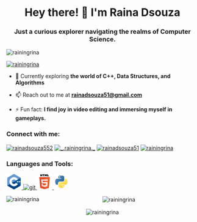 <!-- Header -->
<h1 align="center">Hey there! 👋 I'm Raina Dsouza</h1>
<h3 align="center">Just a curious explorer navigating the realms of Computer Science.</h3>

<!-- Profile Views -->
<p align="left"> <img src="https://komarev.com/ghpvc/?username=rainingrina&label=Profile%20views&color=0e75b6&style=flat-square" alt="rainingrina" /> </p>

<!-- GitHub Trophies -->
<p align="left"> <a href="https://github.com/ryo-ma/github-profile-trophy"><img src="https://github-profile-trophy.vercel.app/?username=rainingrina" alt="rainingrina" /></a> </p>

<!-- Introduction and Learning -->
- 🌱 Currently exploring **the world of C++, Data Structures, and Algorithms**

- 📫 Reach out to me at **rainadsouza51@gmail.com**

- ⚡ Fun fact: **I find joy in video editing and immersing myself in gameplays.**

<!-- Connect with me -->
<h3 align="left">Connect with me:</h3>
<p align="left">
  <a href="https://linkedin.com/in/rainadsouza552" target="blank"><img align="center" src="https://raw.githubusercontent.com/rahuldkjain/github-profile-readme-generator/master/src/images/icons/Social/linked-in-alt.svg" alt="rainadsouza552" height="30" width="40" /></a>
  <a href="https://instagram.com/_.rainingrina._" target="blank"><img align="center" src="https://raw.githubusercontent.com/rahuldkjain/github-profile-readme-generator/master/src/images/icons/Social/instagram.svg" alt="_.rainingrina._" height="30" width="40" /></a>
  <a href="https://www.hackerrank.com/rainadsouza51" target="blank"><img align="center" src="https://raw.githubusercontent.com/rahuldkjain/github-profile-readme-generator/master/src/images/icons/Social/hackerrank.svg" alt="rainadsouza51" height="30" width="40" /></a>
  <a href="https://www.leetcode.com/rainingrina" target="blank"><img align="center" src="https://raw.githubusercontent.com/rahuldkjain/github-profile-readme-generator/master/src/images/icons/Social/leet-code.svg" alt="rainingrina" height="30" width="40" /></a>
</p>

<!-- Languages and Tools -->
<h3 align="left">Languages and Tools:</h3>
<p align="left">
  <a href="https://www.w3schools.com/cpp/" target="_blank" rel="noreferrer">
    <img src="https://raw.githubusercontent.com/devicons/devicon/master/icons/cplusplus/cplusplus-original.svg" alt="cplusplus" width="40" height="40"/>
  </a>
  <a href="https://git-scm.com/" target="_blank" rel="noreferrer">
    <img src="https://www.vectorlogo.zone/logos/git-scm/git-scm-icon.svg" alt="git" width="40" height="40"/>
  </a>
  <a href="https://www.w3.org/html/" target="_blank" rel="noreferrer">
    <img src="https://raw.githubusercontent.com/devicons/devicon/master/icons/html5/html5-original-wordmark.svg" alt="html5" width="40" height="40"/>
  </a>
  <a href="https://www.python.org" target="_blank" rel="noreferrer">
    <img src="https://raw.githubusercontent.com/devicons/devicon/master/icons/python/python-original.svg" alt="python" width="40" height="40"/>
  </a>
</p>

<!-- Stats -->
<p align="center">
  <img align="left" src="https://github-readme-stats.vercel.app/api/top-langs?username=rainingrina&show_icons=true&locale=en&layout=compact&theme=dracula" alt="rainingrina" />
</p>

<p align="center">
  <img align="center" src="https://github-readme-stats.vercel.app/api?username=rainingrina&show_icons=true&locale=en&theme=dracula" alt="rainingrina" />
</p>

<p align="center">
  <img align="center" src="https://github-readme-streak-stats.herokuapp.com/?user=rainingrina&theme=dracula" alt="rainingrina" />
</p>

